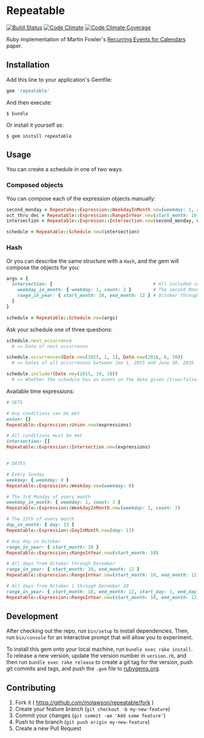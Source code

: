 # Repeatable

[![Build Status](https://img.shields.io/travis/molawson/repeatable.svg)](https://travis-ci.org/molawson/repeatable)
[![Code Climate](https://img.shields.io/codeclimate/github/molawson/repeatable.svg)](https://codeclimate.com/github/molawson/repeatable)
[![Code Climate Coverage](https://img.shields.io/codeclimate/coverage/github/molawson/repeatable.svg)](https://codeclimate.com/github/molawson/repeatable)

Ruby implementation of Martin Fowler's [Recurring Events for Calendars](http://martinfowler.com/apsupp/recurring.pdf) paper.

## Installation

Add this line to your application's Gemfile:

```ruby
gem 'repeatable'
```

And then execute:

    $ bundle

Or install it yourself as:

    $ gem install repeatable

## Usage

You can create a schedule in one of two ways.

### Composed objects

You can compose each of the expression objects manually:

```ruby
second_monday = Repeatabe::Expression::WeekdayInMonth.new(weekday: 1, count: 2)
oct_thru_dec = Repeatable::Expression::RangeInYear.new(start_month: 10, end_month: 12)
intersection = Repeatable::Expresson::Intersection.new(second_monday, oct_thru_dec)

schedule = Repeatable::Schedule.new(intersection)
```


### Hash

Or you can describe the same structure with a `Hash`, and the gem will compose the objects for you:

```ruby
args = {
  intersection: [                                     # All included conditions must be met
    weekday_in_month: { weekday: 1, count: 2 }        # The second Monday of every month
    range_in_year: { start_month: 10, end_month: 12 } # October through December
  ]
}

schedule = Repeatable::Schedule.new(args)
```

Ask your schedule one of three questions:

```ruby
schedule.next_occurrence
  # => Date of next occurrence

schedule.occurrences(Date.new(2015, 1, 1), Date.new(2016, 6, 30))
  # => Dates of all occurrences between Jan 1, 2015 and June 30, 2016

schedule.include?(Date.new(2015, 10, 10))
  # => Whether the schedule has an event on the date given (true/false)
```

Available time expressions:

```ruby
# SETS

# Any conditions can be met
union: []
Repeatable::Expression::Union.new(expressions)

# All conditions must be met
intersection: []
Repeatable::Expression::Intersection.new(expressions)


# DATES

# Every Sunday
weekday: { weekday: 0 }
Repeatable::Expression::Weekday.new(weekday: 0)

# The 3rd Monday of every month
weekday_in_month: { weekday: 1, count: 3 }
Repeatable::Expression::WeekdayInMonth.new(weekday: 1, count: 3)

# The 13th of every month
day_in_month: { day: 13 }
Repeatable::Expression::DayInMonth.new(day: 13)

# Any day in October
range_in_year: { start_month: 10 }
Repeatable::Expression::RangeInYear.new(start_month: 10)

# All days from October through December
range_in_year: { start_month: 10, end_month: 12 }
Repeatable::Expression::RangeInYear.new(start_month: 10, end_month: 12)

# All days from October 1 through December 20
range_in_year: { start_month: 10, end_month: 12, start_day: 1, end_day: 20 }
Repeatable::Expression::RangeInYear.new(start_month: 10, end_month: 12, start_day: 1, end_day: 20)
```

## Development

After checking out the repo, run `bin/setup` to install dependencies. Then, run `bin/console` for an interactive prompt that will allow you to experiment.

To install this gem onto your local machine, run `bundle exec rake install`. To release a new version, update the version number in `version.rb`, and then run `bundle exec rake release` to create a git tag for the version, push git commits and tags, and push the `.gem` file to [rubygems.org](https://rubygems.org).

## Contributing

1. Fork it ( https://github.com/molawson/repeatable/fork )
2. Create your feature branch (`git checkout -b my-new-feature`)
3. Commit your changes (`git commit -am 'Add some feature'`)
4. Push to the branch (`git push origin my-new-feature`)
5. Create a new Pull Request
